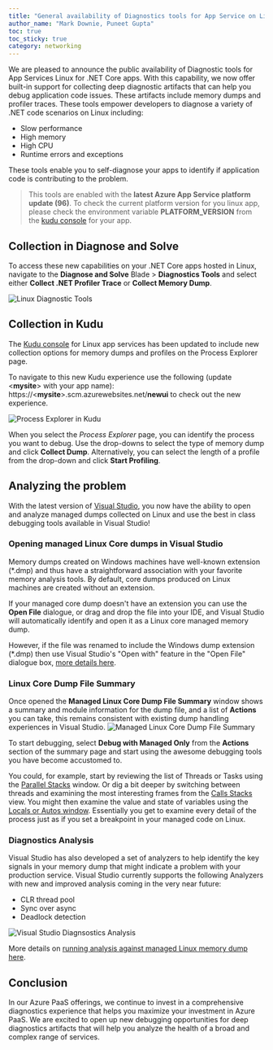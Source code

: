 ```yaml
---
title: "General availability of Diagnostics tools for App Service on Linux .NET core apps"
author_name: "Mark Downie, Puneet Gupta"
toc: true
toc_sticky: true
category: networking
---
```


We are pleased to announce the public availability of Diagnostic tools for App Services Linux for .NET Core apps. With this capability, we now offer built-in support for collecting deep diagnostic artifacts that can help you debug application code issues. These artifacts include memory dumps and profiler traces. These tools empower developers to diagnose a variety of .NET code scenarios on Linux including:

- Slow performance
- High memory
- High CPU
- Runtime errors and exceptions

These tools enable you to self-diagnose your apps to identify if application code is contributing to the problem.

 > This tools are enabled with the **latest Azure App Service platform update (96)**. To check the current platform version for you linux app, please check the environment variable **PLATFORM_VERSION** from the [kudu console](https://docs.microsoft.com/azure/app-service/resources-kudu) for your app.

## Collection in Diagnose and Solve

To access these new capabilities on your .NET Core apps hosted in Linux, navigate to the **Diagnose and Solve** Blade > **Diagnostics Tools** and select either **Collect .NET Profiler Trace** or **Collect Memory Dump**.

![Linux Diagnostic Tools]({{site.baseurl}}/media/2021/10/linux-diagnostic-tools.png)

## Collection in Kudu

The [Kudu console](https://docs.microsoft.com/azure/app-service/resources-kudu) for Linux app services has been updated to include new collection options for memory dumps and profiles on the Process Explorer page.

To navigate to this new Kudu experience use the following (update &lt;**mysite**&gt; with your app name): https://&lt;**mysite**&gt;.scm.azurewebsites.net/**newui** to check out the new experience.

![Process Explorer in Kudu]({{site.baseurl}}/media/2021/10/kudu-process-explorer-linux.png)

When you select the *Process Explorer* page, you can identify the process you want to debug. Use the drop-downs to select the type of memory dump and click **Collect Dump**. Alternatively, you can select the length of a profile from the drop-down and click **Start Profiling**.

## Analyzing the problem

With the latest version of [Visual Studio](https://devblogs.microsoft.com/visualstudio/linux-managed-memory-dump-debugging/), you now have the ability to open and analyze managed dumps collected on Linux and use the best in class debugging tools available in Visual Studio!

### Opening managed Linux Core dumps in Visual Studio

Memory dumps created on Windows machines have well-known extension (*.dmp) and thus have a straightforward association with your favorite memory analysis tools. By default, core dumps produced on Linux machines are created without an extension.

If your managed core dump doesn't have an extension you can use the **Open File** dialogue, or drag and drop the file into your IDE, and Visual Studio will automatically identify and open it as a Linux core managed memory dump.

However, if the file was renamed to include the Windows dump extension (*.dmp) then use Visual Studio's "Open with" feature in the "Open File" dialogue box, [more details here](https://devblogs.microsoft.com/visualstudio/linux-managed-memory-dump-debugging/#opening-the-linux-core-dump-in-visual-studio).

### Linux Core Dump File Summary

Once opened the **Managed Linux Core Dump File Summary** window shows a summary and module information for the dump file, and a list of **Actions** you can take, this remains consistent with existing dump handling experiences in Visual Studio.
![Managed Linux Core Dump File Summary]({{site.baseurl}}/media/2021/10/vs-dump-file-summary-linux-dump.png)

To start debugging, select **Debug with Managed Only** from the **Actions** section of the summary page and start using the awesome debugging tools you have become accustomed to.

You could, for example, start by reviewing the list of Threads or Tasks using the [Parallel Stacks](https://docs.microsoft.com/visualstudio/debugger/using-the-parallel-stacks-window) window. Or dig a bit deeper by switching between threads and examining the most interesting frames from the [Calls Stacks](https://docs.microsoft.com/visualstudio/debugger/how-to-use-the-call-stack-window) view. You might then examine the value and state of variables using the [Locals or Autos window](https://docs.microsoft.com/visualstudio/debugger/autos-and-locals-windows). Essentially you get to examine every detail of the process just as if you set a breakpoint in your managed code on Linux.

### Diagnostics Analysis

Visual Studio has also developed a set of analyzers to help identify the key signals in your memory dump that might indicate a problem with your production service. Visual Studio currently supports the following Analyzers with new and improved analysis coming in the very near future:

- CLR thread pool
- Sync over async
- Deadlock detection

![Visual Studio Diagnsostics Analysis]({{site.baseurl}}/media/2021/10/vs-diagnostics-analysis.png)

More details on [running analysis against managed Linux memory dump here](https://devblogs.microsoft.com/visualstudio/managed-memory-dump-analyzers/#automatic-analysis-of-a-memory-dump).

## Conclusion

In our Azure PaaS offerings, we continue to invest in a comprehensive diagnostics experience that helps you maximize your investment in Azure PaaS. We are excited to open up new debugging opportunities for deep diagnostics artifacts that will help you analyze the health of a broad and complex range of services.
